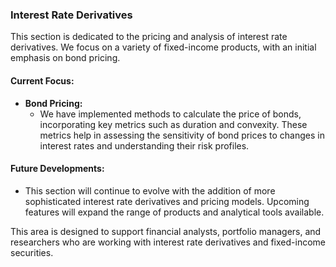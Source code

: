 ### Interest Rate Derivatives

This section is dedicated to the pricing and analysis of interest rate derivatives. We focus on a variety of fixed-income products, with an initial emphasis on bond pricing. 

#### Current Focus:
- **Bond Pricing:**
  - We have implemented methods to calculate the price of bonds, incorporating key metrics such as duration and convexity. These metrics help in assessing the sensitivity of bond prices to changes in interest rates and understanding their risk profiles.

#### Future Developments:
- This section will continue to evolve with the addition of more sophisticated interest rate derivatives and pricing models. Upcoming features will expand the range of products and analytical tools available.

This area is designed to support financial analysts, portfolio managers, and researchers who are working with interest rate derivatives and fixed-income securities.

